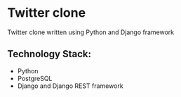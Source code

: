 # Twitter clone
Twitter clone written using Python and Django framework

## Technology Stack:

  - Python
  - PostgreSQL
  - Django and Django REST framework
